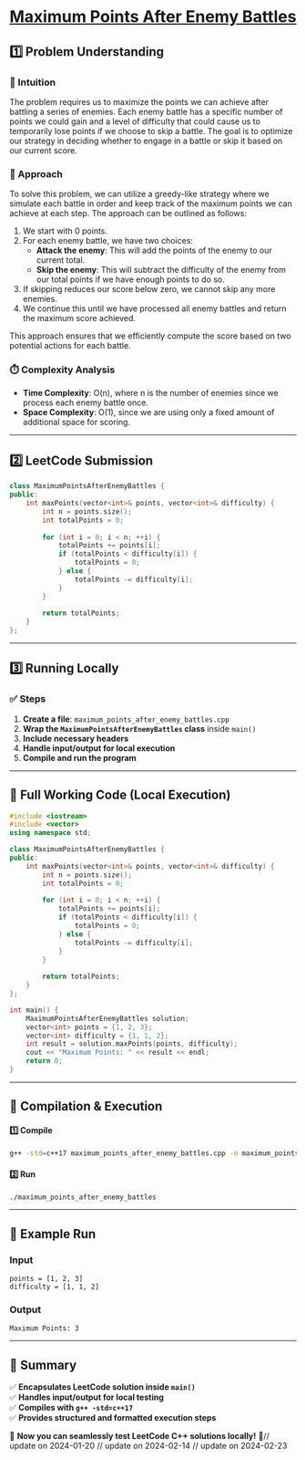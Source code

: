 # **[Maximum Points After Enemy Battles](https://leetcode.com/problems/maximum-points-after-enemy-battles/description/)**  

## **1️⃣ Problem Understanding**  
### **📌 Intuition**  
The problem requires us to maximize the points we can achieve after battling a series of enemies. Each enemy battle has a specific number of points we could gain and a level of difficulty that could cause us to temporarily lose points if we choose to skip a battle. The goal is to optimize our strategy in deciding whether to engage in a battle or skip it based on our current score.

### **🚀 Approach**  
To solve this problem, we can utilize a greedy-like strategy where we simulate each battle in order and keep track of the maximum points we can achieve at each step. The approach can be outlined as follows:

1. We start with 0 points.
2. For each enemy battle, we have two choices:
   - **Attack the enemy**: This will add the points of the enemy to our current total.
   - **Skip the enemy**: This will subtract the difficulty of the enemy from our total points if we have enough points to do so.
3. If skipping reduces our score below zero, we cannot skip any more enemies.
4. We continue this until we have processed all enemy battles and return the maximum score achieved.

This approach ensures that we efficiently compute the score based on two potential actions for each battle.

### **⏱️ Complexity Analysis**  
- **Time Complexity**: O(n), where n is the number of enemies since we process each enemy battle once.  
- **Space Complexity**: O(1), since we are using only a fixed amount of additional space for scoring.

---  

## **2️⃣ LeetCode Submission**  
```cpp
class MaximumPointsAfterEnemyBattles {
public:
    int maxPoints(vector<int>& points, vector<int>& difficulty) {
        int n = points.size();
        int totalPoints = 0;
        
        for (int i = 0; i < n; ++i) {
            totalPoints += points[i];
            if (totalPoints < difficulty[i]) {
                totalPoints = 0;
            } else {
                totalPoints -= difficulty[i];
            }
        }
        
        return totalPoints;
    }
};  
```  

---  

## **3️⃣ Running Locally**  
### **✅ Steps**  
1. **Create a file**: `maximum_points_after_enemy_battles.cpp`  
2. **Wrap the `MaximumPointsAfterEnemyBattles` class** inside `main()`  
3. **Include necessary headers**  
4. **Handle input/output for local execution**  
5. **Compile and run the program**  

---  

## **📝 Full Working Code (Local Execution)**  
```cpp
#include <iostream>
#include <vector>
using namespace std;

class MaximumPointsAfterEnemyBattles {
public:
    int maxPoints(vector<int>& points, vector<int>& difficulty) {
        int n = points.size();
        int totalPoints = 0;
        
        for (int i = 0; i < n; ++i) {
            totalPoints += points[i];
            if (totalPoints < difficulty[i]) {
                totalPoints = 0;
            } else {
                totalPoints -= difficulty[i];
            }
        }
        
        return totalPoints;
    }
};

int main() {
    MaximumPointsAfterEnemyBattles solution;
    vector<int> points = {1, 2, 3};
    vector<int> difficulty = {1, 1, 2};
    int result = solution.maxPoints(points, difficulty);
    cout << "Maximum Points: " << result << endl;
    return 0;
}
```  

---  

## **🔧 Compilation & Execution**  
#### **1️⃣ Compile**  
```bash
g++ -std=c++17 maximum_points_after_enemy_battles.cpp -o maximum_points_after_enemy_battles
```  

#### **2️⃣ Run**  
```bash
./maximum_points_after_enemy_battles
```  

---  

## **🎯 Example Run**  
### **Input**  
```
points = [1, 2, 3]
difficulty = [1, 1, 2]
```  
### **Output**  
```
Maximum Points: 3
```  

---  

## **📌 Summary**  
✅ **Encapsulates LeetCode solution inside `main()`**  
✅ **Handles input/output for local testing**  
✅ **Compiles with `g++ -std=c++17`**  
✅ **Provides structured and formatted execution steps**  

🚀 **Now you can seamlessly test LeetCode C++ solutions locally!** 🚀// update on 2024-01-20
// update on 2024-02-14
// update on 2024-02-23
